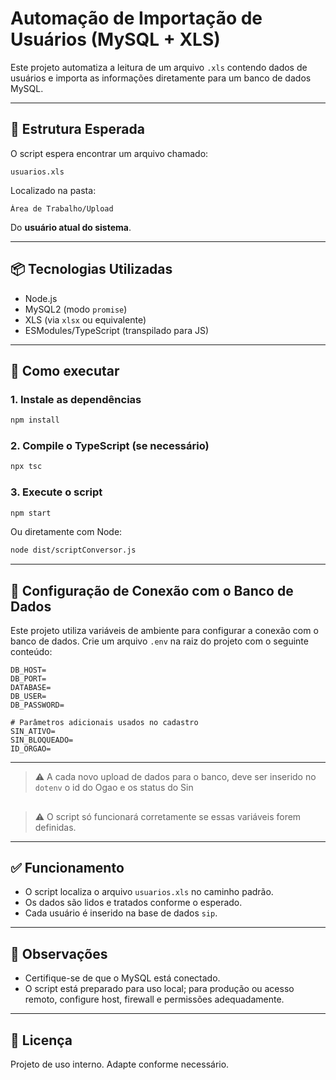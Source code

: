 # Automação de Importação de Usuários (MySQL + XLS)

Este projeto automatiza a leitura de um arquivo `.xls` contendo dados de usuários e importa as informações diretamente para um banco de dados MySQL.

---

## 📁 Estrutura Esperada

O script espera encontrar um arquivo chamado:

```
usuarios.xls
```

Localizado na pasta:

```
Área de Trabalho/Upload
```

Do **usuário atual do sistema**.

---

## 📦 Tecnologias Utilizadas

- Node.js
- MySQL2 (modo `promise`)
- XLS (via `xlsx` ou equivalente)
- ESModules/TypeScript (transpilado para JS)

---

## 🚀 Como executar

### 1. Instale as dependências

```bash
npm install
```

### 2. Compile o TypeScript (se necessário)

```bash
npx tsc
```

### 3. Execute o script

```bash
npm start
```

Ou diretamente com Node:

```bash
node dist/scriptConversor.js
```

---

## 🔧 Configuração de Conexão com o Banco de Dados

Este projeto utiliza variáveis de ambiente para configurar a conexão com o banco de dados. Crie um arquivo `.env` na raiz do projeto com o seguinte conteúdo:

```env
DB_HOST=
DB_PORT=
DATABASE=
DB_USER=
DB_PASSWORD=

# Parâmetros adicionais usados no cadastro
SIN_ATIVO=
SIN_BLOQUEADO=
ID_ORGAO=
```

---
> ⚠️ A cada novo upload de dados para o banco, deve ser  inserido no `dotenv` o id do Ogao e os status do Sin
##
> ⚠️ O script só funcionará corretamente se essas variáveis forem definidas.

---


## ✅ Funcionamento

- O script localiza o arquivo `usuarios.xls` no caminho padrão.
- Os dados são lidos e tratados conforme o esperado.
- Cada usuário é inserido na base de dados `sip`.

---

## 📌 Observações

- Certifique-se de que o MySQL está conectado.
- O script está preparado para uso local; para produção ou acesso remoto, configure host, firewall e permissões adequadamente.

---

## 📄 Licença

Projeto de uso interno. Adapte conforme necessário.
